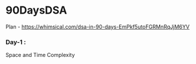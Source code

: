 # 90DaysDSA

Plan - https://whimsical.com/dsa-in-90-days-EmPkf5utoFGRMnRqJjM6YV 

### Day-1 :
Space and Time Complexity 
